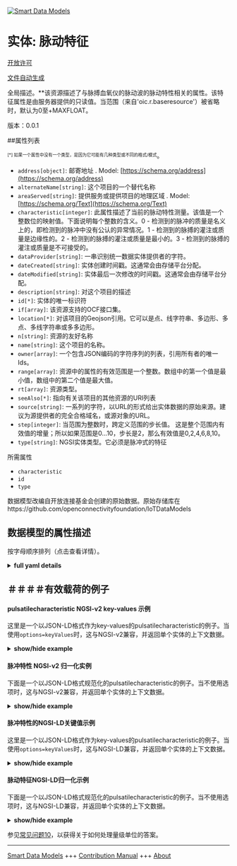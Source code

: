 <!-- 10-Header -->  
[![Smart Data Models](https://smartdatamodels.org/wp-content/uploads/2022/01/SmartDataModels_logo.png "Logo")](https://smartdatamodels.org)  
实体: 脉动特征  
========<!-- /10-Header -->  
<!-- 15-License -->  
[开放许可](https://github.com/smart-data-models//dataModel.OCF/blob/master/pulsatilecharacteristic/LICENSE.md)  
[文件自动生成](https://docs.google.com/presentation/d/e/2PACX-1vTs-Ng5dIAwkg91oTTUdt8ua7woBXhPnwavZ0FxgR8BsAI_Ek3C5q97Nd94HS8KhP-r_quD4H0fgyt3/pub?start=false&loop=false&delayms=3000#slide=id.gb715ace035_0_60)  
<!-- /15-License -->  
<!-- 20-Description -->  
全局描述。**该资源描述了与脉搏血氧仪的脉动波的脉动特性相关的属性。该特征属性是由服务器提供的只读值。当范围（来自'oic.r.baseresource'）被省略时，默认为0至+MAXFLOAT。  
版本：0.0.1  
<!-- /20-Description -->  
<!-- 30-PropertiesList -->  

##属性列表  

<sup><sub>[*] 如果一个属性中没有一个类型，是因为它可能有几种类型或不同的格式/模式</sub></sup>。  
- `address[object]`: 邮寄地址  . Model: [https://schema.org/address](https://schema.org/address)- `alternateName[string]`: 这个项目的一个替代名称  - `areaServed[string]`: 提供服务或提供项目的地理区域  . Model: [https://schema.org/Text](https://schema.org/Text)- `characteristic[integer]`: 此属性描述了当前的脉动特性测量。该值是一个整数位的映射值。下面说明每个整数的含义。0 - 检测到的脉冲的质量是名义上的，即检测到的脉冲中没有公认的异常情况。1 - 检测到的脉搏的灌注或质量是边缘性的。2 - 检测到的脉搏的灌注或质量是最小的。3 - 检测到的脉搏的灌注或质量是不可接受的。  - `dataProvider[string]`: 一串识别统一数据实体提供者的字符。  - `dateCreated[string]`: 实体创建时间戳。这通常会由存储平台分配。  - `dateModified[string]`: 实体最后一次修改的时间戳。这通常会由存储平台分配。  - `description[string]`: 对这个项目的描述  - `id[*]`: 实体的唯一标识符  - `if[array]`: 该资源支持的OCF接口集。  - `location[*]`: 对该项目的Geojson引用。它可以是点、线字符串、多边形、多点、多线字符串或多多边形。  - `n[string]`: 资源的友好名称  - `name[string]`: 这个项目的名称。  - `owner[array]`: 一个包含JSON编码的字符序列的列表，引用所有者的唯一Ids。  - `range[array]`: 资源中的属性的有效范围是一个整数。数组中的第一个值是最小值，数组中的第二个值是最大值。  - `rt[array]`: 资源类型。  - `seeAlso[*]`: 指向有关该项目的其他资源的URI列表  - `source[string]`: 一系列的字符，以URL的形式给出实体数据的原始来源。建议为源提供者的完全合格域名，或源对象的URL。  - `step[integer]`: 当范围为整数时，跨定义范围的步长值。  这是整个范围内有效值的增量；所以如果范围是0...10，步长是2，那么有效值是0,2,4,6,8,10。  - `type[string]`: NGSI实体类型。它必须是脉冲式的特征  <!-- /30-PropertiesList -->  
<!-- 35-RequiredProperties -->  
所需属性  
- `characteristic`  - `id`  - `type`  <!-- /35-RequiredProperties -->  
<!-- 40-RequiredProperties -->  
数据模型改编自开放连接基金会创建的原始数据。原始存储库在https://github.com/openconnectivityfoundation/IoTDataModels  
<!-- /40-RequiredProperties -->  
<!-- 50-DataModelHeader -->  
## 数据模型的属性描述  
按字母顺序排列（点击查看详情）。  
<!-- /50-DataModelHeader -->  
<!-- 60-ModelYaml -->  
<details><summary><strong>full yaml details</strong></summary>    
```yaml  
pulsatilecharacteristic:    
  description: 'This Resource describes the Properties associated with a pulsatile characteristic of the pulsative wave of a Pulse Oximeter. The characteristic Property is a read-only value that is provided by the server. When range (from ''oic.r.baseresource'') is omitted the default is 0 to +MAXFLOAT.'    
  properties:    
    address:    
      description: 'The mailing address'    
      properties:    
        addressCountry:    
          description: 'Property. The country. For example, Spain. Model:''https://schema.org/addressCountry'''    
          type: string    
        addressLocality:    
          description: 'Property. The locality in which the street address is, and which is in the region. Model:''https://schema.org/addressLocality'''    
          type: string    
        addressRegion:    
          description: 'Property. The region in which the locality is, and which is in the country. Model:''https://schema.org/addressRegion'''    
          type: string    
        postOfficeBoxNumber:    
          description: 'Property. The post office box number for PO box addresses. For example, 03578. Model:''https://schema.org/postOfficeBoxNumber'''    
          type: string    
        postalCode:    
          description: 'Property. The postal code. For example, 24004. Model:''https://schema.org/https://schema.org/postalCode'''    
          type: string    
        streetAddress:    
          description: 'Property. The street address. Model:''https://schema.org/streetAddress'''    
          type: string    
      type: object    
      x-ngsi:    
        model: https://schema.org/address    
        type: Property    
    alternateName:    
      description: 'An alternative name for this item'    
      type: string    
      x-ngsi:    
        type: Property    
    areaServed:    
      description: 'The geographic area where a service or offered item is provided'    
      type: string    
      x-ngsi:    
        model: https://schema.org/Text    
        type: Property    
    characteristic:    
      description: 'This Property describes the current pulsatile characteristic measurement. The value is an integer bit mapped value. The following describes what each integer means. 0 - Quality of the detected pulse is nominal, in that there are no recognized abnormalities in the detected pulse. 1 - Perfusion or quality of the detected pulse is marginal. 2 - Perfusion or quality of the detected pulse is minimal. 3 - Perfusion or quality of the detected pulse is unacceptable.'    
      maximum: 3    
      minimum: 0    
      readOnly: true    
      type: integer    
      x-ngsi:    
        type: Property    
    dataProvider:    
      description: 'A sequence of characters identifying the provider of the harmonised data entity.'    
      type: string    
      x-ngsi:    
        type: Property    
    dateCreated:    
      description: 'Entity creation timestamp. This will usually be allocated by the storage platform.'    
      format: date-time    
      type: string    
      x-ngsi:    
        type: Property    
    dateModified:    
      description: 'Timestamp of the last modification of the entity. This will usually be allocated by the storage platform.'    
      format: date-time    
      type: string    
      x-ngsi:    
        type: Property    
    description:    
      description: 'A description of this item'    
      type: string    
      x-ngsi:    
        type: Property    
    id:    
      anyOf: &pulsatilecharacteristic_-_properties_-_owner_-_items_-_anyof    
        - description: 'Property. Identifier format of any NGSI entity'    
          maxLength: 256    
          minLength: 1    
          pattern: ^[\w\-\.\{\}\$\+\*\[\]`|~^@!,:\\]+$    
          type: string    
        - description: 'Property. Identifier format of any NGSI entity'    
          format: uri    
          type: string    
      description: 'Unique identifier of the entity'    
      x-ngsi:    
        type: Property    
    if:    
      description: 'The OCF Interface set supported by this Resource.'    
      items:    
        enum:    
          - oic.if.s    
          - oic.if.baseline    
        type: string    
      minItems: 1    
      readOnly: true    
      type: array    
      uniqueItems: true    
      x-ngsi:    
        type: Property    
    location:    
      description: 'Geojson reference to the item. It can be Point, LineString, Polygon, MultiPoint, MultiLineString or MultiPolygon'    
      oneOf:    
        - description: 'Geoproperty. Geojson reference to the item. Point'    
          properties:    
            bbox:    
              items:    
                type: number    
              minItems: 4    
              type: array    
            coordinates:    
              items:    
                type: number    
              minItems: 2    
              type: array    
            type:    
              enum:    
                - Point    
              type: string    
          required:    
            - type    
            - coordinates    
          title: 'GeoJSON Point'    
          type: object    
        - description: 'Geoproperty. Geojson reference to the item. LineString'    
          properties:    
            bbox:    
              items:    
                type: number    
              minItems: 4    
              type: array    
            coordinates:    
              items:    
                items:    
                  type: number    
                minItems: 2    
                type: array    
              minItems: 2    
              type: array    
            type:    
              enum:    
                - LineString    
              type: string    
          required:    
            - type    
            - coordinates    
          title: 'GeoJSON LineString'    
          type: object    
        - description: 'Geoproperty. Geojson reference to the item. Polygon'    
          properties:    
            bbox:    
              items:    
                type: number    
              minItems: 4    
              type: array    
            coordinates:    
              items:    
                items:    
                  items:    
                    type: number    
                  minItems: 2    
                  type: array    
                minItems: 4    
                type: array    
              type: array    
            type:    
              enum:    
                - Polygon    
              type: string    
          required:    
            - type    
            - coordinates    
          title: 'GeoJSON Polygon'    
          type: object    
        - description: 'Geoproperty. Geojson reference to the item. MultiPoint'    
          properties:    
            bbox:    
              items:    
                type: number    
              minItems: 4    
              type: array    
            coordinates:    
              items:    
                items:    
                  type: number    
                minItems: 2    
                type: array    
              type: array    
            type:    
              enum:    
                - MultiPoint    
              type: string    
          required:    
            - type    
            - coordinates    
          title: 'GeoJSON MultiPoint'    
          type: object    
        - description: 'Geoproperty. Geojson reference to the item. MultiLineString'    
          properties:    
            bbox:    
              items:    
                type: number    
              minItems: 4    
              type: array    
            coordinates:    
              items:    
                items:    
                  items:    
                    type: number    
                  minItems: 2    
                  type: array    
                minItems: 2    
                type: array    
              type: array    
            type:    
              enum:    
                - MultiLineString    
              type: string    
          required:    
            - type    
            - coordinates    
          title: 'GeoJSON MultiLineString'    
          type: object    
        - description: 'Geoproperty. Geojson reference to the item. MultiLineString'    
          properties:    
            bbox:    
              items:    
                type: number    
              minItems: 4    
              type: array    
            coordinates:    
              items:    
                items:    
                  items:    
                    items:    
                      type: number    
                    minItems: 2    
                    type: array    
                  minItems: 4    
                  type: array    
                type: array    
              type: array    
            type:    
              enum:    
                - MultiPolygon    
              type: string    
          required:    
            - type    
            - coordinates    
          title: 'GeoJSON MultiPolygon'    
          type: object    
      x-ngsi:    
        type: Geoproperty    
    n:    
      description: 'Friendly name of the Resource'    
      maxLength: 64    
      readOnly: true    
      type: string    
      x-ngsi:    
        type: Property    
    name:    
      description: 'The name of this item.'    
      type: string    
      x-ngsi:    
        type: Property    
    owner:    
      description: 'A List containing a JSON encoded sequence of characters referencing the unique Ids of the owner(s)'    
      items:    
        anyOf: *pulsatilecharacteristic_-_properties_-_owner_-_items_-_anyof    
        description: 'Property. Unique identifier of the entity'    
      type: array    
      x-ngsi:    
        type: Property    
    range:    
      description: 'The valid range for the Property in the Resource as an integer. The first value in the array is the minimum value, the second value in the array is the maximum value.'    
      items:    
        type: integer    
      maxItems: 2    
      minItems: 2    
      readOnly: true    
      type: array    
      x-ngsi:    
        type: Property    
    rt:    
      description: 'The Resource Type.'    
      items:    
        enum:    
          - oic.r.pulsatilecharacteristic    
        type: string    
      minItems: 1    
      readOnly: true    
      type: array    
      uniqueItems: true    
      x-ngsi:    
        type: Property    
    seeAlso:    
      description: 'list of uri pointing to additional resources about the item'    
      oneOf:    
        - items:    
            format: uri    
            type: string    
          minItems: 1    
          type: array    
        - format: uri    
          type: string    
      x-ngsi:    
        type: Property    
    source:    
      description: 'A sequence of characters giving the original source of the entity data as a URL. Recommended to be the fully qualified domain name of the source provider, or the URL to the source object.'    
      type: string    
      x-ngsi:    
        type: Property    
    step:    
      description: 'Step value across the defined range when the range is an integer.  This is the increment for valid values across the range; so if range is 0..10 and step is 2 then valid values are 0,2,4,6,8,10.'    
      readOnly: true    
      type: integer    
      x-ngsi:    
        type: Property    
    type:    
      description: 'NGSI entity type. It has to be pulsatilecharacteristic'    
      enum:    
        - pulsatilecharacteristic    
      type: string    
      x-ngsi:    
        type: Property    
  required:    
    - characteristic    
    - id    
    - type    
  type: object    
  x-derived-from: https://raw.githubusercontent.com/openconnectivityfoundation/IoTDataModels/master/PulsatileCharacteristic.swagger.json    
  x-disclaimer: 'Redistribution and use in source and binary forms, with or without modification, are permitted  provided that the license conditions are met. Copyleft (c) 2021 Contributors to Smart Data Models Program'    
  x-license-url: https://github.com/smart-data-models/dataModel.OCF/blob/master/pulsatilecharacteristic/LICENSE.md    
  x-model-schema: https://smart-data-models.github.io/dataModel.OCF/pulsatilecharacteristic/schema.json    
  x-model-tags: OCF    
  x-version: 0.0.1    
```  
</details>    
<!-- /60-ModelYaml -->  
<!-- 70-MiddleNotes -->  
<!-- /70-MiddleNotes -->  
<!-- 80-Examples -->  
## ＃＃＃＃有效载荷的例子  
#### pulsatilecharacteristic NGSI-v2 key-values 示例  
这里是一个以JSON-LD格式作为key-values的pulsatilecharacteristic的例子。当使用`options=keyValues`时，这与NGSI-v2兼容，并返回单个实体的上下文数据。  
<details><summary><strong>show/hide example</strong></summary>    
```json  
{  
  "id": "urn:ngsi-ld:pulsatilecharacteristic:id:YHCK:29783958",  
  "dateCreated": "1976-02-28T05:22:23Z",  
  "dateModified": "2017-07-16T13:00:46Z",  
  "source": "Yet agreement bill answer hope social turn. Letter about loss simple.",  
  "name": "Financial wall black. Fund lay writer allow need.",  
  "alternateName": "Chance another opportunity board science. Sometimes east firm traditional heavy talk. Where democratic agree majority.",  
  "description": "Why we behavior support. Republican fine character. Management range me color reduce only accept.",  
  "dataProvider": "Why large entire simply recognize policy center. Responsibility start one film family condition away. Individual condition suggest reveal. Kind gas weight life.",  
  "owner": [  
    "urn:ngsi-ld:pulsatilecharacteristic:items:BFZF:28818876",  
    "urn:ngsi-ld:pulsatilecharacteristic:items:AMNC:70571781"  
  ],  
  "seeAlso": [  
    "urn:ngsi-ld:pulsatilecharacteristic:items:AZOK:81117701",  
    "urn:ngsi-ld:pulsatilecharacteristic:items:CDIN:32720162"  
  ],  
  "location": {  
    "type": "Point",  
    "coordinates": [  
      15.6929545,  
      -154.323339  
    ]  
  },  
  "address": {  
    "streetAddress": "Modern store western training.",  
    "addressLocality": "Program manager prove heart raise key once. Least lay compare. In prevent baby.",  
    "addressRegion": "Subject our baby line. Vote its your society record. Find remain space capital structure. List offer although computer reflect.",  
    "addressCountry": "Early right size whole teacher trip. Over behavior ok positive.",  
    "postalCode": "Single industry skill like blue shake box. Adult sound would yeah.",  
    "postOfficeBoxNumber": "Lay plant possible involve huge. Ok me always specific white growth. Generation check end visit TV quality family."  
  },  
  "areaServed": "During effect type short light. Structure pretty stock heavy list officer laugh actually.",  
  "characteristic": {  
    "type": "Property",  
    "value": 3  
  },  
  "rt": [  
    "oic.r.pulsatilecharacteristic",  
    "oic.r.pulsatilecharacteristic"  
  ],  
  "n": "Magazine truth stop whose group through despite. Example sense peace economy.",  
  "if": [  
    "oic.if.baseline",  
    "oic.if.baseline"  
  ],  
  "range": [  
    864,  
    864  
  ],  
  "step": {  
    "type": "Property",  
    "value": 864  
  },  
  "type": "pulsatilecharacteristic"  
}  
```  
</details>  
#### 脉冲特性 NGSI-v2 归一化实例  
下面是一个以JSON-LD格式规范化的pulsatilecharacteristic的例子。当不使用选项时，这与NGSI-v2兼容，并返回单个实体的上下文数据。  
<details><summary><strong>show/hide example</strong></summary>    
```json  
{  
  "id": {  
    "type": "string",  
    "value": "urn:ngsi-ld:pulsatilecharacteristic:id:YHCK:29783958"  
  },  
  "dateCreated": {  
    "format": "date-time",  
    "type": "string",  
    "value": "1976-02-28T05:22:23Z"  
  },  
  "dateModified": {  
    "format": "date-time",  
    "type": "string",  
    "value": "2017-07-16T13:00:46Z"  
  },  
  "source": {  
    "type": "string",  
    "value": "Yet agreement bill answer hope social turn. Letter about loss simple."  
  },  
  "name": {  
    "type": "string",  
    "value": "Financial wall black. Fund lay writer allow need."  
  },  
  "alternateName": {  
    "type": "string",  
    "value": "Chance another opportunity board science. Sometimes east firm traditional heavy talk. Where democratic agree majority."  
  },  
  "description": {  
    "type": "string",  
    "value": "Why we behavior support. Republican fine character. Management range me color reduce only accept."  
  },  
  "dataProvider": {  
    "type": "string",  
    "value": "Why large entire simply recognize policy center. Responsibility start one film family condition away. Individual condition suggest reveal. Kind gas weight life."  
  },  
  "owner": {  
    "type": "array",  
    "value": [  
      "urn:ngsi-ld:pulsatilecharacteristic:items:BFZF:28818876",  
      "urn:ngsi-ld:pulsatilecharacteristic:items:AMNC:70571781"  
    ]  
  },  
  "seeAlso": {  
    "type": "array",  
    "value": [  
      "urn:ngsi-ld:pulsatilecharacteristic:items:AZOK:81117701",  
      "urn:ngsi-ld:pulsatilecharacteristic:items:CDIN:32720162"  
    ]  
  },  
  "location": {  
    "type": "object",  
    "value": {  
      "type": "Point",  
      "coordinates": [  
        15.6929545,  
        -154.323339  
      ]  
    }  
  },  
  "address": {  
    "type": "object",  
    "value": {  
      "streetAddress": "Modern store western training.",  
      "addressLocality": "Program manager prove heart raise key once. Least lay compare. In prevent baby.",  
      "addressRegion": "Subject our baby line. Vote its your society record. Find remain space capital structure. List offer although computer reflect.",  
      "addressCountry": "Early right size whole teacher trip. Over behavior ok positive.",  
      "postalCode": "Single industry skill like blue shake box. Adult sound would yeah.",  
      "postOfficeBoxNumber": "Lay plant possible involve huge. Ok me always specific white growth. Generation check end visit TV quality family."  
    }  
  },  
  "areaServed": {  
    "type": "string",  
    "value": "During effect type short light. Structure pretty stock heavy list officer laugh actually."  
  },  
  "characteristic": {  
    "type": "object",  
    "value": {  
      "type": "Property",  
      "value": 3  
    }  
  },  
  "rt": {  
    "type": "array",  
    "value": [  
      "oic.r.pulsatilecharacteristic",  
      "oic.r.pulsatilecharacteristic"  
    ]  
  },  
  "n": {  
    "type": "string",  
    "value": "Magazine truth stop whose group through despite. Example sense peace economy."  
  },  
  "if": {  
    "type": "array",  
    "value": [  
      "oic.if.baseline",  
      "oic.if.baseline"  
    ]  
  },  
  "range": {  
    "type": "array",  
    "value": [  
      864,  
      864  
    ]  
  },  
  "step": {  
    "type": "object",  
    "value": {  
      "type": "Property",  
      "value": 864  
    }  
  },  
  "type": {  
    "type": "string",  
    "value": "pulsatilecharacteristic"  
  }  
}  
```  
</details>  
#### 脉冲特性的NGSI-LD关键值示例  
这里是一个以JSON-LD格式作为key-values的pulsatilecharacteristic的例子。当使用`options=keyValues`时，这与NGSI-LD兼容，并返回单个实体的上下文数据。  
<details><summary><strong>show/hide example</strong></summary>    
```json  
{  
    "id": "urn:ngsi-ld:pulsatilecharacteristic:id:YHCK:29783958",  
    "dateCreated": "1976-02-28T05:22:23Z",  
    "dateModified": "2017-07-16T13:00:46Z",  
    "source": "Yet agreement bill answer hope social turn. Letter about loss simple.",  
    "name": "Financial wall black. Fund lay writer allow need.",  
    "alternateName": "Chance another opportunity board science. Sometimes east firm traditional heavy talk. Where democratic agree majority.",  
    "description": "Why we behavior support. Republican fine character. Management range me color reduce only accept.",  
    "dataProvider": "Why large entire simply recognize policy center. Responsibility start one film family condition away. Individual condition suggest reveal. Kind gas weight life.",  
    "owner": [  
        "urn:ngsi-ld:pulsatilecharacteristic:items:BFZF:28818876",  
        "urn:ngsi-ld:pulsatilecharacteristic:items:AMNC:70571781"  
    ],  
    "seeAlso": [  
        "urn:ngsi-ld:pulsatilecharacteristic:items:AZOK:81117701",  
        "urn:ngsi-ld:pulsatilecharacteristic:items:CDIN:32720162"  
    ],  
    "location": {  
        "type": "Point",  
        "coordinates": [  
            15.6929545,  
            -154.323339  
        ]  
    },  
    "address": {  
        "streetAddress": "Modern store western training.",  
        "addressLocality": "Program manager prove heart raise key once. Least lay compare. In prevent baby.",  
        "addressRegion": "Subject our baby line. Vote its your society record. Find remain space capital structure. List offer although computer reflect.",  
        "addressCountry": "Early right size whole teacher trip. Over behavior ok positive.",  
        "postalCode": "Single industry skill like blue shake box. Adult sound would yeah.",  
        "postOfficeBoxNumber": "Lay plant possible involve huge. Ok me always specific white growth. Generation check end visit TV quality family."  
    },  
    "areaServed": "During effect type short light. Structure pretty stock heavy list officer laugh actually.",  
    "characteristic": {  
        "type": "Property",  
        "value": 3  
    },  
    "rt": [  
        "oic.r.pulsatilecharacteristic",  
        "oic.r.pulsatilecharacteristic"  
    ],  
    "n": "Magazine truth stop whose group through despite. Example sense peace economy.",  
    "if": [  
        "oic.if.baseline",  
        "oic.if.baseline"  
    ],  
    "range": [  
        864,  
        864  
    ],  
    "step": {  
        "type": "Property",  
        "value": 864  
    },  
    "type": "pulsatilecharacteristic",  
    "@context": [  
        "https://smartdatamodels.org/context.jsonld",  
        "https://raw.githubusercontent.com/smart-data-models/dataModel.OCF/master/context.jsonld"  
    ]  
}  
```  
</details>  
#### 脉动特征NGSI-LD归一化示例  
下面是一个以JSON-LD格式规范化的pulsatilecharacteristic的例子。当不使用选项时，这与NGSI-LD兼容，并返回单个实体的上下文数据。  
<details><summary><strong>show/hide example</strong></summary>    
```json  
{  
    "id": "urn:ngsi-ld:pulsatilecharacteristic:id:PEQB:72314296",  
    "dateCreated": {  
        "type": "Property",  
        "value": {  
            "@type": "DateTime",  
            "@value": "1984-03-15T12:56:52Z"  
        }  
    },  
    "dateModified": {  
        "type": "Property",  
        "value": {  
            "@type": "DateTime",  
            "@value": "2008-12-25T07:46:38Z"  
        }  
    },  
    "source": {  
        "type": "Property",  
        "value": "Security major fill. Marriage mind pass view few."  
    },  
    "name": {  
        "type": "Property",  
        "value": "Science three kitchen back commercial cup."  
    },  
    "alternateName": {  
        "type": "Property",  
        "value": "Practice too itself attorney. Again idea by business. Only still require. Ball from writer book very."  
    },  
    "description": {  
        "type": "Property",  
        "value": "Often him movement top say woman room. Majority north rest. View statement kitchen stock share."  
    },  
    "dataProvider": {  
        "type": "Property",  
        "value": "Nice city marriage fish fast significant reality treatment."  
    },  
    "owner": {  
        "type": "Property",  
        "value": [  
            "urn:ngsi-ld:pulsatilecharacteristic:items:NCQB:61984770",  
            "urn:ngsi-ld:pulsatilecharacteristic:items:DTSC:44774924"  
        ]  
    },  
    "seeAlso": {  
        "type": "Property",  
        "value": [  
            "urn:ngsi-ld:pulsatilecharacteristic:items:IOXR:74178561"  
        ]  
    },  
    "location": {  
        "type": "Property",  
        "value": {  
            "type": "Point",  
            "coordinates": [  
                -9.058526,  
                -178.41251  
            ]  
        }  
    },  
    "address": {  
        "type": "Property",  
        "value": {  
            "streetAddress": "Start account director increase firm defense. Teacher television recently home. Around administration drug artist team little our purpose. Interview out wrong daughter why drop image.",  
            "addressLocality": "Top young young call inside.",  
            "addressRegion": "I gas animal into. Father end mind. Three religious travel heart.",  
            "addressCountry": "Seat artist cut black. Low go threat final.",  
            "postalCode": "Bank history top. Appear a him land truth leg center. Hope TV at pass nation author.",  
            "postOfficeBoxNumber": "Spend use news main strong each."  
        }  
    },  
    "areaServed": {  
        "type": "Property",  
        "value": "Box kitchen world kitchen public technology save."  
    },  
    "characteristic": {  
        "type": "Property",  
        "value": 3  
    },  
    "rt": {  
        "type": "Property",  
        "value": [  
            "oic.r.pulsatilecharacteristic"  
        ]  
    },  
    "n": {  
        "type": "Property",  
        "value": "Under recently discover ready its. So color capital current. Kitchen require half."  
    },  
    "if": {  
        "type": "Property",  
        "value": [  
            "oic.if.baseline"  
        ]  
    },  
    "range": {  
        "type": "Property",  
        "value": [  
            304,  
            754  
        ]  
    },  
    "step": {  
        "type": "Property",  
        "value": 737  
    },  
    "type": "pulsatilecharacteristic",  
    "@context": [  
        "https://smartdatamodels.org/context.jsonld",  
        "https://raw.githubusercontent.com/smart-data-models/dataModel.OCF/master/context.jsonld"  
    ]  
}  
```  
</details><!-- /80-Examples -->  
<!-- 90-FooterNotes -->  
<!-- /90-FooterNotes -->  
<!-- 95-Units -->  
参见[常见问题10](https://smartdatamodels.org/index.php/faqs/)，以获得关于如何处理量级单位的答案。  
<!-- /95-Units -->  
<!-- 97-LastFooter -->  
---  
[Smart Data Models](https://smartdatamodels.org) +++ [Contribution Manual](https://bit.ly/contribution_manual) +++ [About](https://bit.ly/Introduction_SDM)<!-- /97-LastFooter -->  
